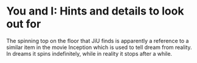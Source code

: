 # You and I: Hints and details to look out for

The spinning top on the floor that JiU finds is apparently a reference to a similar item in the movie Inception
which is used to tell dream from reality. In dreams it spins indefinitely, while in reality it stops
after a while.
